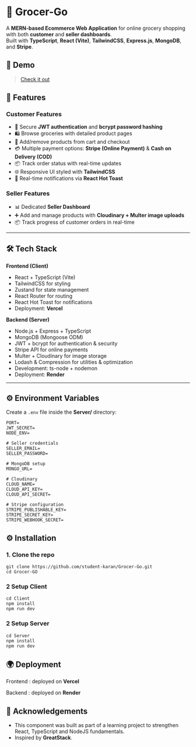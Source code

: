 
# 🛒 Grocer-Go  
A **MERN-based Ecommerce Web Application** for online grocery shopping with both **customer** and **seller dashboards**.  
Built with **TypeScript**, **React (Vite)**, **TailwindCSS**, **Express.js**, **MongoDB**, and **Stripe**.  



## 🚀 Demo
> [Check it out](https://grocer-go-client.vercel.app/)


## 🚀 Features  

### Customer Features
- 🔐 Secure **JWT authentication** and **bcrypt password hashing**  
- 🛍️ Browse groceries with detailed product pages  
- 🛒 Add/remove products from cart and checkout  
- 💳 Multiple payment options: **Stripe (Online Payment)** & **Cash on Delivery (COD)**  
- 📦 Track order status with real-time updates  
- 🌐 Responsive UI styled with **TailwindCSS**  
- 🔔 Real-time notifications via **React Hot Toast**

### Seller Features
- 📊 Dedicated **Seller Dashboard**  
- ➕ Add and manage products with **Cloudinary + Multer image uploads**  
- 📦 Track progress of customer orders in real-time

  
---


## 🛠️ Tech Stack  

**Frontend (Client)**  
- React + TypeScript (Vite)  
- TailwindCSS for styling  
- Zustand for state management  
- React Router for routing  
- React Hot Toast for notifications  
- Deployment: **Vercel**  

**Backend (Server)**  
- Node.js + Express + TypeScript  
- MongoDB (Mongoose ODM)  
- JWT + bcrypt for authentication & security  
- Stripe API for online payments  
- Multer + Cloudinary for image storage  
- Lodash & Compression for utilities & optimization  
- Development: ts-node + nodemon  
- Deployment: **Render**  

---


## ⚙️ Environment Variables  

Create a `.env` file inside the **Server/** directory:  

```env
PORT=
JWT_SECRET=
NODE_ENV=

# Seller credentials
SELLER_EMAIL=
SELLER_PASSWORD=

# MongoDB setup
MONGO_URL=

# Cloudinary
CLOUD_NAME=
CLOUD_API_KEY=
CLOUD_API_SECRET=

# Stripe configuration
STRIPE_PUBLISHABLE_KEY=
STRIPE_SECRET_KEY=
STRIPE_WEBHOOK_SECRET=
```



## ⚙️ Installation

### 1. Clone the repo
```env
git clone https://github.com/student-karan/Grocer-Go.git
cd Grocer-GO
```

### 2 Setup Client
```env
cd Client
npm install
npm run dev
```

### 2 Setup Server
```env
cd Server
npm install
npm run dev
```

## 🌍 Deployment

 Frontend : deployed on **Vercel**

 Backend : deployed on **Render**



## 🙌 Acknowledgements

- This component was built as part of a learning project to strengthen React, TypeScript and NodeJS fundamentals.
- Inspired by **GreatStack**.

